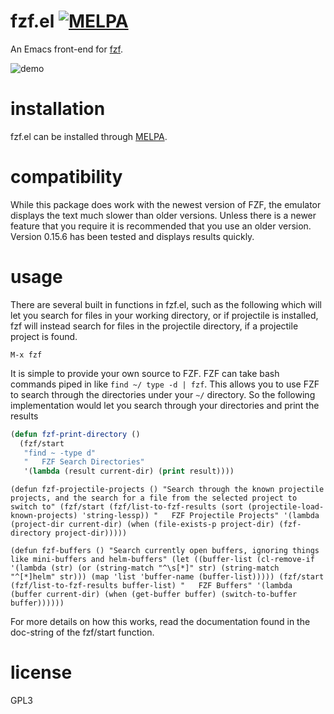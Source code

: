 # fzf.el [![MELPA](https://melpa.org/packages/fzf-badge.svg)](https://melpa.org/#/fzf)

An Emacs front-end for [fzf][1].

![demo](https://cloud.githubusercontent.com/assets/306502/12380684/ca0a6648-bd46-11e5-9091-841b282874e4.gif)

# installation

fzf.el can be installed through [MELPA][2].

# compatibility
While this package does work with the newest version of FZF, the emulator displays the text much
slower than older versions. Unless there is a newer feature that you require it is recommended that
you use an older version. Version 0.15.6 has been tested and displays results quickly.

# usage

There are several built in functions in fzf.el, such as the following which will let you search for
files in your working directory, or if projectile is installed, fzf will instead search for files
in the projectile directory, if a projectile project is found.

`M-x fzf`

It is simple to provide your own source to FZF. FZF can take bash commands piped in like
`find ~/ type -d | fzf`. This allows you to use FZF to search through the directories
under your `~/` directory. So the following implementation would let you search through your
directories and print the results

```cl
(defun fzf-print-directory ()
  (fzf/start
   "find ~ -type d"
   "   FZF Search Directories"
   '(lambda (result current-dir) (print result))))
```

`(defun fzf-projectile-projects ()
  "Search through the known projectile projects, and the search for a file from
   the selected project to switch to"
  (fzf/start
   (fzf/list-to-fzf-results (sort (projectile-load-known-projects) 'string-lessp))
   "   FZF Projectile Projects"
   '(lambda (project-dir current-dir) (when (file-exists-p project-dir)
                                        (fzf-directory project-dir)))))`

`(defun fzf-buffers ()
  "Search currently open buffers, ignoring things like mini-buffers and helm-buffers"
  (let ((buffer-list
         (cl-remove-if
          '(lambda (str)
             (or (string-match "^\s[*]" str)
                 (string-match "^[*]helm" str)))
          (map 'list 'buffer-name (buffer-list)))))
    (fzf/start
     (fzf/list-to-fzf-results buffer-list)
     "   FZF Buffers"
     '(lambda (buffer current-dir)
        (when (get-buffer buffer)
          (switch-to-buffer buffer))))))`

For more details on how this works, read the documentation found in the doc-string of the fzf/start
function.

# license

GPL3

[1]: https://github.com/junegunn/fzf
[2]: https://melpa.org
